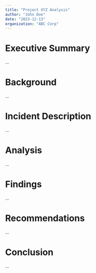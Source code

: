 ```yaml
---
title: "Project XYZ Analysis"
author: "John Doe"
date: "2023-12-13"
organization: "ABC Corp"
---
```


# Executive Summary
...

# Background
...

# Incident Description
...

# Analysis
...

# Findings
...

# Recommendations
...

# Conclusion
...
